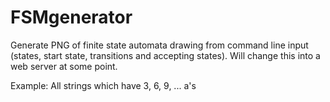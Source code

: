 # FSMgenerator

Generate PNG of finite state automata drawing from command line input (states, start state, transitions and accepting states).
Will change this into a web server at some point.

Example:
All strings which have 3, 6, 9, ... a's
